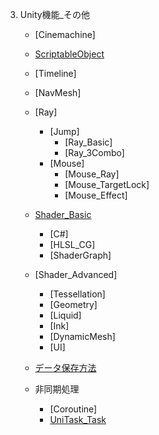 3. Unity機能_その他
     + [Cinemachine]
     + [ScriptableObject](ScriptableObject/0_ScriptableObject.md)

     + [Timeline]
     + [NavMesh]
     + [Ray]
       - [Jump]
         * [Ray_Basic]
         * [Ray_3Combo]
       - [Mouse]
         * [Mouse_Ray]
         * [Mouse_TargetLock]
         * [Mouse_Effect]


     + [Shader_Basic](Shader/shader.md)
       - [C#]
       - [HLSL_CG]
       - [ShaderGraph]
     + [Shader_Advanced]
       - [Tessellation]
       - [Geometry]
       - [Liquid]
       - [Ink]
       - [DynamicMesh]
       - [UI]

     + [データ保存方法](SaveData/0_SaveData.md)
     + 非同期処理
       + [Coroutine]
       + [UniTask_Task](UniTask/UniTask0_0.md)

     <br>


